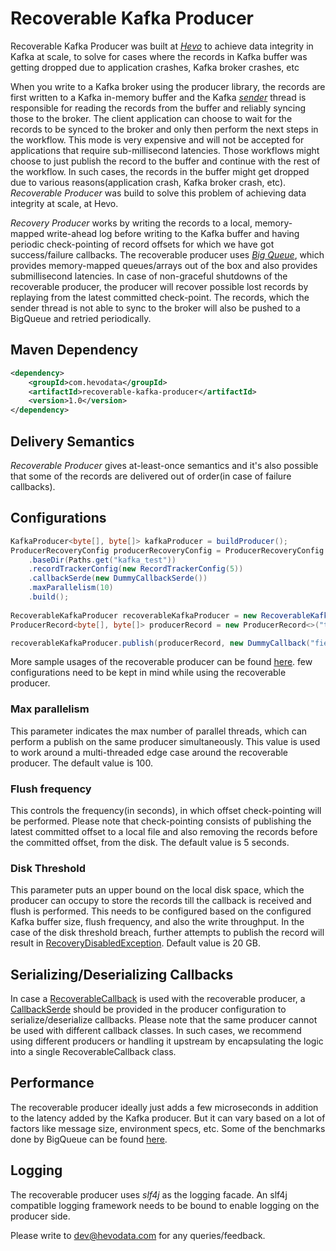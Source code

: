 # Recoverable Kafka Producer

Recoverable Kafka Producer was built at [*Hevo*](https://hevodata.com) to achieve data integrity in Kafka at scale, to solve for cases where the records in Kafka buffer was getting dropped due to application crashes, Kafka broker crashes, etc

When you write to a Kafka broker using the producer library, the records are first written to a Kafka in-memory buffer and the Kafka [*sender*](https://github.com/apache/kafka/blob/trunk/clients/src/main/java/org/apache/kafka/clients/producer/internals/Sender.java) thread is responsible for reading the records from the buffer and reliably syncing those to the broker. The client application can choose to wait for the records to be synced to the broker and only then perform the next steps in the workflow. This mode is very expensive and will not be accepted for applications that require sub-millisecond latencies. Those workflows might choose to just publish the record to the buffer and continue with the rest of the workflow. In such cases, the records in the buffer might get dropped due to various reasons(application crash, Kafka broker crash, etc). *Recoverable Producer* was build to solve this problem of achieving data integrity at scale, at Hevo.

*Recovery Producer* works by writing the records to a local, memory-mapped write-ahead log before writing to the Kafka buffer and having periodic check-pointing of record offsets for which we have got success/failure callbacks. The recoverable producer uses [*Big Queue*](https://github.com/bulldog2011/bigqueue), which provides memory-mapped queues/arrays out of the box and also provides submillisecond latencies. In case of non-graceful shutdowns of the recoverable producer, the producer will recover possible lost records by replaying from the latest committed check-point. The records, which the sender thread is not able to sync to the broker will also be pushed to a BigQueue and retried periodically.

## Maven Dependency
```xml
<dependency>
    <groupId>com.hevodata</groupId>
    <artifactId>recoverable-kafka-producer</artifactId>
    <version>1.0</version>
</dependency>
```    

## Delivery Semantics

*Recoverable Producer* gives at-least-once semantics and it's also possible that some of the records are delivered out of order(in case of failure callbacks).

## Configurations

```java
KafkaProducer<byte[], byte[]> kafkaProducer = buildProducer();
ProducerRecoveryConfig producerRecoveryConfig = ProducerRecoveryConfig.builder()
    .baseDir(Paths.get("kafka_test"))
    .recordTrackerConfig(new RecordTrackerConfig(5))
    .callbackSerde(new DummyCallbackSerde())
    .maxParallelism(10)
    .build();
    
RecoverableKafkaProducer recoverableKafkaProducer = new RecoverableKafkaProducer(kafkaProducer, producerRecoveryConfig);
ProducerRecord<byte[], byte[]> producerRecord = new ProducerRecord<>("topic1", null, "key".getBytes(), "value".getBytes());

recoverableKafkaProducer.publish(producerRecord, new DummyCallback("field_value"));
```

More sample usages of the recoverable producer can be found [here](https://github.com/hevoio/recoverable-kafka-producer/blob/master/src/main/java/com/hevodata/samples/SampleRecoverableKafkaProducer.java). few configurations need to be kept in mind while using the recoverable producer.

### Max parallelism

This parameter indicates the max number of parallel threads, which can perform a publish on the same producer simultaneously. This value is used to work around a multi-threaded edge case around the recoverable producer. The default value is 100.

### Flush frequency

This controls the frequency(in seconds), in which offset check-pointing will be performed. Please note that check-pointing consists of publishing the latest committed offset to a local file and also removing the records before the committed offset, from the disk. The default value is 5 seconds.

### Disk Threshold

This parameter puts an upper bound on the local disk space, which the producer can occupy to store the records till the callback is received and flush is performed. This needs to be configured based on the configured Kafka buffer size, flush frequency, and also the write throughput. In the case of the disk threshold breach, further attempts to publish the record will result in [RecoveryDisabledException](https://github.com/hevoio/recoverable-kafka-producer/blob/master/src/main/java/com/hevodata/exceptions/RecoveryDisabledException.java). Default value is 20 GB.

## Serializing/Deserializing Callbacks

In case a [RecoverableCallback](https://github.com/hevoio/recoverable-kafka-producer/blob/master/src/main/java/com/hevodata/RecoverableCallback.java) is used with the recoverable producer, a [CallbackSerde](https://github.com/hevoio/recoverable-kafka-producer/blob/master/src/main/java/com/hevodata/CallbackSerde.java) should be provided in the producer configuration to serialize/deserialize callbacks. Please note that the same producer cannot be used with different callback classes. In such cases, we recommend using different producers or handling it upstream by encapsulating the logic into a single RecoverableCallback class.


## Performance

The recoverable producer ideally just adds a few microseconds in addition to the latency added by the Kafka producer. But it can vary based on a lot of factors like message size, environment specs, etc. Some of the benchmarks done by BigQueue can be found [here](https://github.com/bulldog2011/bigqueue/wiki/Performance-Test-Report).

## Logging

The recoverable producer uses *slf4j* as the logging facade. An slf4j compatible logging framework needs to be bound to enable logging on the producer side.

Please write to dev@hevodata.com for any queries/feedback.
    

